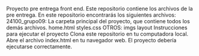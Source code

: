 
Proyecto pre entrega front end.
Este repositorio contiene los archivos de la pre entrega. En este repositorio encontrarás los siguientes archivos:
24100_grupo09: La carpeta principal del proyecto, que contiene todos los demás archivos.
home.html
styles.css
OTROS:
imgs
layout
Instrucciones para ejecutar el proyecto
Clona este repositorio en tu computadora local.
Abre el archivo index.html en tu navegador web.
El proyecto debería ejecutarse correctamente.
